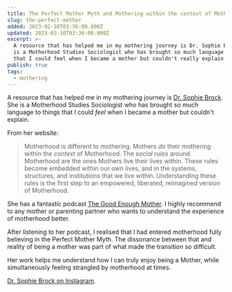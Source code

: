 ```yaml
---
title: The Perfect Mother Myth and Mothering within the context of Motherhood
slug: the-perfect-mother
added: 2023-02-10T03:36:00.000Z
updated: 2023-02-10T03:36:00.000Z
excerpt: >-
  A resource that has helped me in my mothering journey is Dr. Sophie Brock. She
  is a Motherhood Studies Sociologist who has brought so much language to things
  that I could feel when I became a mother but couldn't really explain.
publish: true
tags:
  - mothering
---
```


A resource that has helped me in my mothering journey is [Dr. Sophie Brock](https://drsophiebrock.com/). She is a Motherhood Studies Sociologist who has brought so much language to things that I could *feel* when I became a mother but couldn't explain.

From her website:
> Motherhood is different to mothering.
> Mothers _do_ their mothering within the _context_ of Motherhood.
> The _social rules_ around Motherhood are the ones Mothers live their lives within.
> These rules become embedded within our own lives, and in the systems, structures, and institutions that we live within.
> Understanding these rules is the first step to an empowered, liberated, reimagined version of Motherhood.

She has a fantastic podcast [The Good Enough Mother](https://podcasts.apple.com/au/podcast/the-good-enough-mother/id1480149306). I highly recommend to any mother or parenting partner who wants to understand the experience of motherhood better. 

After listening to her podcast, I realised that I had entered motherhood fully believing in the Perfect Mother Myth. The dissonance between that and reality of being a mother was part of what made the transition so difficult.

Her work helps me understand how I can truly enjoy being a Mother, while simultaneously feeling strangled by motherhood at times.

[Dr. Sophie Brock on Instagram](https://www.instagram.com/drsophiebrock/).
